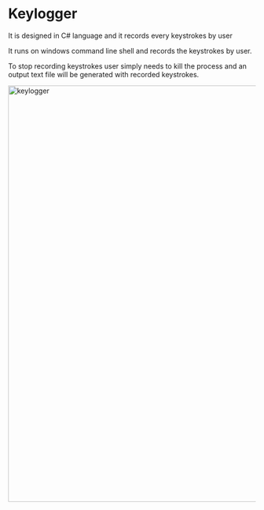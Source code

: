 # Keylogger

It is designed in C# language and it records every keystrokes by user

It runs on windows command line shell and records the keystrokes by user.

To stop recording keystrokes user simply needs to kill the process and an output text file will be generated with recorded keystrokes.


<img width="845" alt="keylogger" src="https://user-images.githubusercontent.com/62379659/84588141-6c85bd00-ae42-11ea-956f-cf8e02ce9424.PNG">
